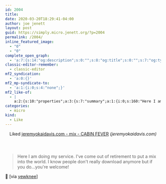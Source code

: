 ```yaml
---
id: 2004
title: 
date: 2020-03-20T18:29:41-04:00
author: joe jenett
layout: post
guid: https://simply.micro.jenett.org/?p=2004
permalink: /2004/
inline_featured_image:
  - "0"
  - "0"
complete_open_graph:
  - 'a:7:{s:14:"og:description";s:0:"";s:8:"og:title";s:0:"";s:7:"og:type";s:0:"";s:12:"twitter:card";s:7:"summary";s:15:"twitter:creator";s:0:"";s:19:"twitter:description";s:0:"";s:8:"og:image";s:0:"";}'
classic-editor-remember:
  - classic-editor
mf2_syndication:
  - 'a:0:{}'
mf2_mp-syndicate-to:
  - 'a:1:{i:0;s:4:"none";}'
mf2_like-of:
  - |
    a:2:{s:10:"properties";a:3:{s:7:"summary";a:1:{i:0;s:160:"Here I am doing my service. I've come out of retirement to put a mix into the world. I know people don't really download anymore but if you do...you're welcome!";}s:4:"name";a:1:{i:0;s:41:"jeremyokaidavis.com  - mix  - CABIN FEVER";}s:3:"url";a:1:{i:0;s:49:"http://jeremyokaidavis.com/mix/cabinfevermix.html";}}s:4:"type";s:4:"cite";}
categories:
  - micro
kind:
  - Like
---
```

<div class="entry-reaction"><section class="response u-like-of h-cite"><header><span class="kind-display-text">Liked</span> <a href="http://jeremyokaidavis.com/mix/cabinfevermix.html" class="p-name u-url">jeremyokaidavis.com  - mix  - CABIN FEVER</a> <em>(<span class="p-publication">jeremyokaidavis.com</span>)</em></header>
<blockquote class="e-summary">Here I am doing my service. I've come out of retirement to put a mix into the world. I know people don't really download anymore but if you do...you're welcome!</blockquote></section></div>
<div class="entry-content e-content" itemprop="description articleBody">
<p>🎵 [via <a title="yewknee" href="https://pinboard.in/u:yewknee">yewknee</a>]</p></div>